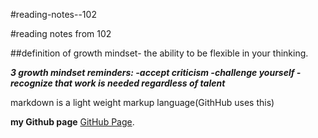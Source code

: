 #reading-notes--102

#reading notes from 102

##definition of growth mindset- the ability to be flexible in your thinking.

***3 growth mindset reminders: 
-accept criticism 
-challenge yourself
-recognize that work is needed regardless of talent***

 markdown is a light weight markup language(GithHub uses this)
 
**my Github page** [GitHub Page](https://github.com/mariaka86).
